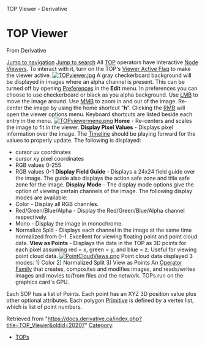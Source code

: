 

TOP Viewer - Derivative




# TOP Viewer
From Derivative

[Jump to navigation](#mw-head)
[Jump to search](#searchInput)
All [TOP](TOP.html "TOP") operators have interactive [Node Viewers](Node_Viewer.html "Node Viewer"). To interact with it, turn on the TOP's [Viewer Active Flag](Viewer_Active_Flag.html "Viewer Active Flag") to make the viewer active.
[![TOPviewer.jpg](images/b/bb/TOPviewer.jpg)](File_TOPviewer.html)
A gray checkerboard background will be displayed in images where an alpha channel is present. This can be turned off by opening [Preferences](Dialogs_Preferences_Dialog.html "Dialogs:Preferences Dialog") in the **Edit** menu. In preferences you can choose to use checkerboard or black as you alpha background.
Use [LMB](Mouse_Click.html "Mouse Click") to move the image around. Use [MMB](Mouse_Click.html "Mouse Click") to zoom in and out of the image. Re-center the image by using the home shortcut "**h**".
Clicking the [RMB](Mouse_Click.html "Mouse Click") will open the viewer options menu. Keyboard shortcuts are listed beside each entry in the menu.
[![TOPviewermenu.png](images/c/c1/TOPviewermenu.png)](File_TOPviewermenu.html)
**Home** - Re-centers and scales the image to fit in the viewer.
**Display Pixel Values** - Displays pixel information over the image. The [Timeline](Timeline.html "Timeline") should be playing forward for the values to properly update.
The following is displayed:
* cursor uv coordinates
* cursor xy pixel coordinates
* RGB values 0-255
* RGB values 0-1
**Display Field Guide** - Displays a 24x24 field guide over the image. The guide also displays the action safe zone and title safe zone for the image.
**Display Mode** - The display mode options give the option of viewing certain channels of the image.
The following display modes are available:
* Color - Display all RGB channles.
* Red/Green/Blue/Alpha - Display the Red/Green/Blue/Alpha channel respectively.
* Mono - Display the image in monochrome.
* Normalize Split - Displays each channel in the image at the same time normalized from 0-1. Excellent for viewing floating point and point cloud data.
**View as Points** - Displays the data in the TOP as 3D points for each pixel assuming red = x, green = y, and blue = z. Useful for viewing point cloud data.
[![PointCloudViews.png](images/thumb/c/cc/PointCloudViews.png/800px-PointCloudViews.png)](File_PointCloudViews.html)
Point cloud data displayed 3 modes: 1) Color 2) Normalized Split 3) View as Points
An [Operator Family](Operator_Family.html "Operator Family") that creates, composites and modifies images, and reads/writes images and movies to/from files and the network. TOPs run on the graphics card's GPU.

Each SOP has a list of Points. Each point has an XYZ 3D position value plus other optional attributes. Each polygon [Primitive](Primitive.html "Primitive") is defined by a vertex list, which is list of point numbers.

Retrieved from "<https://docs.derivative.ca/index.php?title=TOP_Viewer&oldid=20207>"
[Category](Special_Categories.html "Special:Categories"):
* [TOPs](Category_TOPs.html "Category:TOPs")